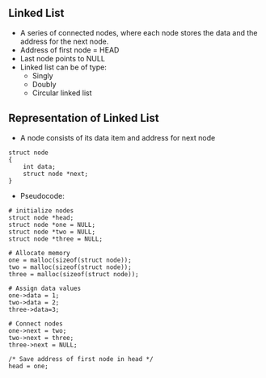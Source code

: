 ## Linked List
- A series of connected nodes, where each node stores the data and the address for the next node.
- Address of first node = HEAD
- Last node points to NULL
- Linked list can be of type:
  - Singly
  - Doubly
  - Circular linked list

## Representation of Linked List 
- A node consists of its data item and address for next node
```
struct node
{
    int data;
    struct node *next;
} 
```
- Pseudocode:
```
# initialize nodes
struct node *head;
struct node *one = NULL;
struct node *two = NULL;
struct node *three = NULL;

# Allocate memory 
one = malloc(sizeof(struct node));
two = malloc(sizeof(struct node));
three = malloc(sizeof(struct node));

# Assign data values 
one->data = 1;
two->data = 2;
three->data=3;

# Connect nodes 
one->next = two;
two->next = three;
three->next = NULL;

/* Save address of first node in head */
head = one; 
```


